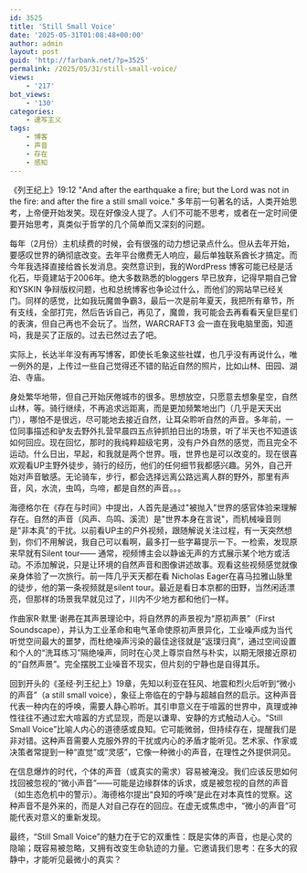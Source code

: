 ```yaml
---
id: 3525
title: 'Still Small Voice'
date: '2025-05-31T01:08:48+00:00'
author: admin
layout: post
guid: 'http://farbank.net/?p=3525'
permalink: /2025/05/31/still-small-voice/
views:
    - '217'
bot_views:
    - '130'
categories:
    - 速写主义
tags:
    - 博客
    - 声音
    - 存在
    - 感知
---
```


《列王纪上》19:12 "And after the earthquake a fire; but the Lord was not in the fire: and after the fire a still small voice." 多年前一句著名的话，人类开始思考，上帝便开始发笑。现在好像没人提了。人们不可能不思考，或者在一定时间便要开始思考，真类似于哲学的几个简单而又深刻的问题。

每年（2月份）主机续费的时候，会有很强的动力想记录点什么。但从去年开始，要感叹世界的确彻底改变。去年平台缴费无人响应，最后单独联系酋长才搞定。而今年我选择直接给酋长发消息。突然意识到，我的WordPress 博客可能已经是活化石，毕竟建站于2006年。绝大多数熟悉的bloggers 早已放弃，记得早期自己曾和YSKIN 争辩版权问题，也和总统博客也争论过什么，而他们的网站早已经关门。同样的感觉，比如我玩魔兽争霸3，最后一次是前年夏天，我把所有章节，所有支线，全部打完，然后告诉自己，再见了，魔兽，我可能会去再看看天皇巨星们的表演，但自己再也不会玩了。当然，WARCRAFT3 会一直在我电脑里面，知道吗，我是买了正版的。过去已然过去了吧。

实际上，长达半年没有再写博客，即使长毛象这些社媒，也几乎没有再说什么，唯一例外的是，上传过一些自己觉得还不错的贴近自然的照片，比如山林、田园、湖泊、寺庙。

身处繁华地带，但自己开始厌倦城市的很多。思想放空，只愿意去想象星空，自然山林，等。骑行继续，不再追求远距离，而是更加频繁地出门（几乎是天天出门），哪怕不是很远，尽可能地去接近自然，让耳朵聆听自然的声音。多年前，一位同事描述和驴友去野外扎营早晨四五点钟抓拍日出的场景，听了半天也不知道该如何回应。现在回忆，那时的我纯粹超级宅男，没有户外自然的感觉，而且完全不运动。什么日出，早起，和我就是两个世界。哦，世界也是可以改变的。现在很喜欢观看UP主野外徒步，骑行的经历，他们的任何细节我都感兴趣。另外，自己开始对声音敏感。无论骑车，步行，都会选择远离公路远离人群的野外，那里有声音，风，水流，虫鸣，鸟啼，都是自然的声音。。。

海德格尔在《存在与时间》中提出，人首先是通过"被抛入"世界的感官体验来理解存在。自然的声音（风声、鸟鸣、溪流）是"世界本身在言说"，而机械噪音则是"非本真"的干扰。以前看UP主的户外视频，跟随解说关注过程，有一天突然想到，你们不用解说，我自己可以看啊，最多打一些字幕提示一下。一检索，发现原来早就有Silent tour—— 通常，视频博主会以静谧无声的方式展示某个地方或活动。不添加解说，只是让环境的自然声音和图像讲述故事。观看这些视频感觉就像亲身体验了一次旅行。前一阵几乎天天都在看 Nicholas Eager在喜马拉雅山脉里的徒步，他的第一条视频就是silent tour。最近是看日本京都的田野，当然闲适漂亮，但那样的场景我早就见过了，川内不少地方都和他们一样。

作曲家R·默里·谢弗在其声景理论中，将自然界的声景视为“原初声景”（First Soundscape），并认为工业革命和电气革命使原初声景异化，工业噪声成为当代听觉空间最大的噩梦，而杜绝噪声污染的最佳途径就是“返璞归真”，通过空间设置和个人的“洗耳练习”隔绝噪声，同时在心灵上尊崇自然与朴实，以期无限接近原初的“自然声景”。完全摆脱工业噪音不现实，但片刻的宁静也是自得其乐。

回到开头的《圣经·列王纪上》19章，先知以利亚在狂风、地震和烈火后听到“微小的声音”（a still small voice），象征上帝临在的宁静与超越自然的启示。这种声音代表一种内在的呼唤，需要人静心聆听。其引申意义在于喧嚣的世界中，真理或神性往往不通过宏大喧嚣的方式显现，而是以谦卑、安静的方式触动人心。“Still Small Voice”比喻人内心的道德感或良知。它可能微弱，但持续存在，提醒我们是非对错。这种声音需要人克服外界的干扰或内心的矛盾才能听见。艺术家、作家或决策者常提到一种“直觉”或“灵感”，它像一种微小的声音，在理性之外提供洞见。

在信息爆炸的时代，个体的声音（或真实的需求）容易被淹没。我们应该反思如何找回被忽视的“微小声音”——可能是边缘群体的诉求，或是被忽视的自然的声音（如生态危机中的警示）。海德格尔提出“良知的呼唤”是此在对本真性的觉察。这种声音不是外来的，而是人对自己存在的回应。在虚无或焦虑中，“微小的声音”可能代表对意义的重新发现。

最终，“Still Small Voice”的魅力在于它的双重性：既是实体的声音，也是心灵的隐喻；既容易被忽略，又拥有改变生命轨迹的力量。它邀请我们思考：在多大的寂静中，才能听见最微小的真实？
